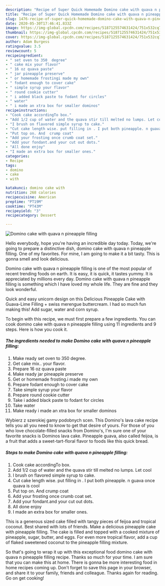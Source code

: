 ```yaml
---
description: "Recipe of Super Quick Homemade Domino cake with quava n pineapple filling"
title: "Recipe of Super Quick Homemade Domino cake with quava n pineapple filling"
slug: 1476-recipe-of-super-quick-homemade-domino-cake-with-quava-n-pineapple-filling
date: 2020-05-30T17:46:41.833Z
image: https://img-global.cpcdn.com/recipes/5187125574631424/751x532cq70/domino-cake-with-quava-n-pineapple-filling-recipe-main-photo.jpg
thumbnail: https://img-global.cpcdn.com/recipes/5187125574631424/751x532cq70/domino-cake-with-quava-n-pineapple-filling-recipe-main-photo.jpg
cover: https://img-global.cpcdn.com/recipes/5187125574631424/751x532cq70/domino-cake-with-quava-n-pineapple-filling-recipe-main-photo.jpg
author: Adam Burgess
ratingvalue: 3.5
reviewcount: 5
recipeingredient:
- " set oven to 350  degree"
- " cake mix your flavor"
- " 16 oz quava paste"
- " jar pineapple preserve"
- " or homemade frostingi made my own"
- " fodant enough to cover cake"
- " simple syrup your flavor"
- " round cookie cutter"
- " i added black paste to fodant for circles"
- " water"
- " i made an xtra box for smaller dominos"
recipeinstructions:
- "Cook cake accordingTo box."
- "Add 1/2 cup of water and the quava stir till melted no lumps. Let cool"
- "I brush on flavored simple syrup to cake."
- "Cut cake length wise. put filling in . I put both pineapple. n guava once quava is cool"
- "Put top on. And  crump coat"
- "Add your frosting once crumb coat set."
- "Add your fondant.and your cut out dots."
- "All done enjoy"
- "I made an extra box for smaller ones."
categories:
- Recipe
tags:
- domino
- cake
- with

katakunci: domino cake with 
nutrition: 268 calories
recipecuisine: American
preptime: "PT19M"
cooktime: "PT43M"
recipeyield: "3"
recipecategory: Dessert

---
```



![Domino cake with quava n pineapple filling](https://img-global.cpcdn.com/recipes/5187125574631424/751x532cq70/domino-cake-with-quava-n-pineapple-filling-recipe-main-photo.jpg)

Hello everybody, hope you're having an incredible day today. Today, we're going to prepare a distinctive dish, domino cake with quava n pineapple filling. One of my favorites. For mine, I am going to make it a bit tasty. This is gonna smell and look delicious.

Domino cake with quava n pineapple filling is one of the most popular of recent trending foods on earth. It is easy, it is quick, it tastes yummy. It is appreciated by millions every day. Domino cake with quava n pineapple filling is something which I have loved my whole life. They are fine and they look wonderful.

Quick and easy unicorn design on this Delicious Pineapple Cake with Guava-Lime Filling + swiss merengue buttercream. I had so much fun making this! Add sugar, water and corn syrup.


To begin with this recipe, we must first prepare a few ingredients. You can cook domino cake with quava n pineapple filling using 11 ingredients and 9 steps. Here is how you cook it.

<!--inarticleads1-->

##### The ingredients needed to make Domino cake with quava n pineapple filling:

1. Make ready  set oven to 350  degree.
1. Get  cake mix.. your flavor.
1. Prepare  16 oz quava paste
1. Make ready  jar pineapple preserve
1. Get  or homemade frosting.i made my own
1. Prepare  fodant enough to cover cake
1. Take  simple syrup your flavor
1. Prepare  round cookie cutter
1. Take  i added black paste to fodant for circles
1. Take  water
1. Make ready  i made an xtra box for smaller dominos


Wybierz z szerokiej gamy podobnych scen. This Domino&#39;s lava cake recipe tells you all you need to know to get that desire of yours. For those of you who love chocolate-filled snacks from Domino&#39;s, I&#39;m sure one of your favorite snacks is Dominos lava cake. Pineapple guava, also called feijoa, is a fruit that adds a sweet-tart-floral flavor to foods like this quick bread. 

<!--inarticleads2-->

##### Steps to make Domino cake with quava n pineapple filling:

1. Cook cake accordingTo box.
1. Add 1/2 cup of water and the quava stir till melted no lumps. Let cool
1. I brush on flavored simple syrup to cake.
1. Cut cake length wise. put filling in . I put both pineapple. n guava once quava is cool
1. Put top on. And  crump coat
1. Add your frosting once crumb coat set.
1. Add your fondant.and your cut out dots.
1. All done enjoy
1. I made an extra box for smaller ones.


This is a generous sized cake filled with tangy pieces of feijoa and tropical coconut. Best shared with lots of friends. Make a delicious pineapple cake with pineapple filling. The cake is filled and topped with a cooked mixture of pineapple, sugar, butter, and eggs. For even more tropical flavor, add a cup of flaked sweetened coconut to the pineapple filling mixture. 

So that's going to wrap it up with this exceptional food domino cake with quava n pineapple filling recipe. Thanks so much for your time. I am sure that you can make this at home. There is gonna be more interesting food in home recipes coming up. Don't forget to save this page in your browser, and share it to your family, friends and colleague. Thanks again for reading. Go on get cooking!
